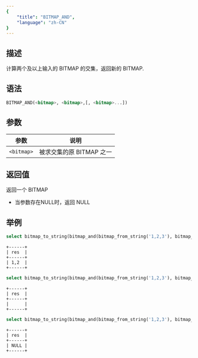 ```yaml
---
{
    "title": "BITMAP_AND",
    "language": "zh-CN"
}
---
```


## 描述

计算两个及以上输入的 BITMAP 的交集，返回新的 BITMAP.

## 语法

```sql
BITMAP_AND(<bitmap>, <bitmap>,[, <bitmap>...])
```

## 参数

| 参数         | 说明               |
|------------|------------------|
| `<bitmap>` | 被求交集的原 BITMAP 之一 |

## 返回值

返回一个 BITMAP  
- 当参数存在NULL时，返回 NULL

## 举例

```sql
select bitmap_to_string(bitmap_and(bitmap_from_string('1,2,3'), bitmap_from_string('1,2'), bitmap_from_string('1,2,3,4,5'))) as res;
```

```text
+------+
| res  |
+------+
| 1,2  |
+------+
```

```sql
select bitmap_to_string(bitmap_and(bitmap_from_string('1,2,3'), bitmap_from_string('1,2'), bitmap_from_string('1,2,3,4,5'),bitmap_empty())) as res;
```

```text
+------+
| res  |
+------+
|      |
+------+
```

```sql
select bitmap_to_string(bitmap_and(bitmap_from_string('1,2,3'), bitmap_from_string('1,2'), bitmap_from_string('1,2,3,4,5'),NULL)) as res;
```

```text
+------+
| res  |
+------+
| NULL |
+------+
```


